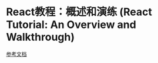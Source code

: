 # React教程：概述和演练 (React Tutorial: An Overview and Walkthrough)

[参考文档](https://www.taniarascia.com/getting-started-with-react/)

